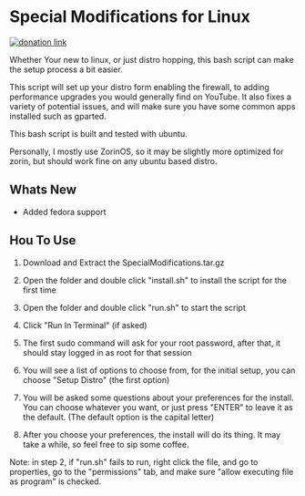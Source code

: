 # Special Modifications for Linux

[![donation link](https://img.shields.io/badge/buy%20me%20a%20coffee-paypal-blue)](https://paypal.me/shaynejrtaylor?country.x=US&locale.x=en_US)

Whether Your new to linux, or just distro hopping, this bash script can make the setup process a bit easier.

This script will set up your distro form enabling the firewall, to adding performance upgrades you would generally find on YouTube. It also fixes a variety of potential issues, and will make sure you have some common apps installed such as gparted.

This bash script is built and tested with ubuntu.

Personally, I mostly use ZorinOS, so it may be slightly more optimized for zorin, but should work fine on any ubuntu based distro.

## Whats New

- Added fedora support

## Hou To Use

1. Download and Extract the SpecialModifications.tar.gz

2. Open the folder and double click "install.sh" to install the script for the first time

2. Open the folder and double click "run.sh" to start the script

3. Click "Run In Terminal" (if asked)

4. The first sudo command will ask for your root password, after that, it should stay logged in as root for that session

5. You will see a list of options to choose from, for the initial setup, you can choose "Setup Distro" (the first option)

6. You will be asked some questions about your preferences for the install. You can choose whatever you want, or just press "ENTER" to leave it as the default. (The default option is the capital letter)

7. After you choose your preferences, the install will do its thing. It may take a while, so feel free to sip some coffee.

Note: in step 2, if "run.sh" fails to run, right click the file, and go to properties, go to the "permissions" tab, and make sure "allow executing file as program" is checked.
